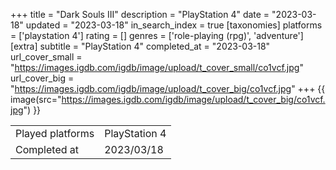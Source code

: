 +++
title = "Dark Souls III"
description = "PlayStation 4"
date = "2023-03-18"
updated = "2023-03-18"
in_search_index = true
[taxonomies]
platforms = ['playstation 4']
rating = []
genres = ['role-playing (rpg)', 'adventure']
[extra]
subtitle = "PlayStation 4"
completed_at = "2023-03-18"
url_cover_small = "https://images.igdb.com/igdb/image/upload/t_cover_small/co1vcf.jpg"
url_cover_big = "https://images.igdb.com/igdb/image/upload/t_cover_big/co1vcf.jpg"
+++
{{ image(src="https://images.igdb.com/igdb/image/upload/t_cover_big/co1vcf.jpg") }}

|              |            |
| ------------ | ---------- |
| Played platforms    | PlayStation 4 |
| Completed at | 2023/03/18 |

